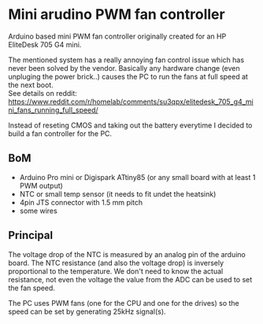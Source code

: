 # Mini arudino PWM fan controller
Arduino based mini PWM fan controller originally created for an HP EliteDesk 705 G4 mini.

The mentioned system has a really annoying fan control issue which has never been solved by the vendor.
Basically any hardware change (even unpluging the power brick..) causes the PC to run the fans at full speed at the next boot.  
See details on reddit: https://www.reddit.com/r/homelab/comments/su3qpx/elitedesk_705_g4_mini_fans_running_full_speed/  

Instead of reseting CMOS and taking out the battery everytime I decided to build a fan controller for the PC.

## BoM
- Arduino Pro mini or Digispark ATtiny85
(or any small board with at least 1 PWM output)
- NTC or small temp sensor 
(it needs to fit undet the heatsink)
- 4pin JTS connector with 1.5 mm pitch
- some wires

## Principal
The voltage drop of the NTC is measured by an analog pin of the arduino board. The NTC resistance (and also the voltage drop) is inversely proportional to the temperature. We don't need to know the actual resistance, not even the voltage the value from the ADC can be used to set the fan speed.

The PC uses PWM fans (one for the CPU and one for the drives) so the speed can be set by generating 25kHz signal(s). 